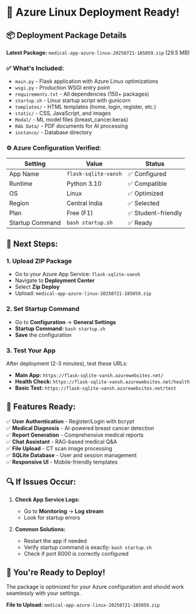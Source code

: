 # 🚀 Azure Linux Deployment Ready!

## 📦 **Deployment Package Details**

**Latest Package:** `medical-app-azure-linux-20250721-185059.zip` (29.5 MB)

### ✅ **What's Included:**
- `main.py` - Flask application with Azure Linux optimizations
- `wsgi.py` - Production WSGI entry point
- `requirements.txt` - All dependencies (150+ packages)
- `startup.sh` - Linux startup script with gunicorn
- `templates/` - HTML templates (home, login, register, etc.)
- `static/` - CSS, JavaScript, and images
- `Modal/` - ML model files (breast_cancer.keras)
- `RAG Data/` - PDF documents for AI processing
- `instance/` - Database directory

### ⚙️ **Azure Configuration Verified:**

| Setting | Value | Status |
|---------|-------|--------|
| App Name | `flask-sqlite-vansh` | ✅ Configured |
| Runtime | Python 3.10 | ✅ Compatible |
| OS | Linux | ✅ Optimized |
| Region | Central India | ✅ Selected |
| Plan | Free (F1) | ✅ Student-friendly |
| Startup Command | `bash startup.sh` | ✅ Ready |

## 🔧 **Next Steps:**

### 1. **Upload ZIP Package**
- Go to your Azure App Service: `flask-sqlite-vansh`
- Navigate to **Deployment Center**
- Select **Zip Deploy**
- Upload: `medical-app-azure-linux-20250721-185059.zip`

### 2. **Set Startup Command**
- Go to **Configuration** → **General Settings**
- **Startup Command:** `bash startup.sh`
- **Save** the configuration

### 3. **Test Your App**
After deployment (2-3 minutes), test these URLs:

- **Main App:** `https://flask-sqlite-vansh.azurewebsites.net/`
- **Health Check:** `https://flask-sqlite-vansh.azurewebsites.net/health`
- **Basic Test:** `https://flask-sqlite-vansh.azurewebsites.net/test`

## 🎯 **Features Ready:**

✅ **User Authentication** - Register/Login with bcrypt  
✅ **Medical Diagnosis** - AI-powered breast cancer detection  
✅ **Report Generation** - Comprehensive medical reports  
✅ **Chat Assistant** - RAG-based medical Q&A  
✅ **File Upload** - CT scan image processing  
✅ **SQLite Database** - User and session management  
✅ **Responsive UI** - Mobile-friendly templates  

## 🔍 **If Issues Occur:**

1. **Check App Service Logs:**
   - Go to **Monitoring** → **Log stream**
   - Look for startup errors

2. **Common Solutions:**
   - Restart the app if needed
   - Verify startup command is exactly: `bash startup.sh`
   - Check if port 8000 is correctly configured

## 🎉 **You're Ready to Deploy!**

The package is optimized for your Azure configuration and should work seamlessly with your settings.

**File to Upload:** `medical-app-azure-linux-20250721-185059.zip`
